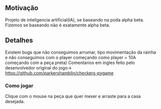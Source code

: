 ## Motivação
Projeto de inteligencia artificial(IA), se baseando na poda alpha beta. Fizemos se baseando não é exatamente alpha beta.

## Detalhes
Existem bugs que não conseguimos arrumar, tipo movimentação da rainha e não conseguimos com o player começando como player = 1(IA começando com a peça preta)
Comentarios em ingles feito pelo desenvolvedor original do jogo-> https://github.com/parkershamblin/checkers-pygame

### Como jogar
Clique com o mouse na peça que quer mexer e arraste para a casa desejada.
